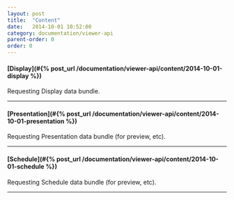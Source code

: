 ```yaml
---
layout: post
title:  "Content"
date:   2014-10-01 10:52:00
category: documentation/viewer-api
parent-order: 0
order: 0
---
```


#### [Display](#{% post_url /documentation/viewer-api/content/2014-10-01-display %})

Requesting Display data bundle.

***

#### [Presentation](#{% post_url /documentation/viewer-api/content/2014-10-01-presentation %})

Requesting Presentation data bundle (for preview, etc).

***

#### [Schedule](#{% post_url /documentation/viewer-api/content/2014-10-01-schedule %})

Requesting Schedule data bundle (for preview, etc).

***
